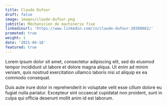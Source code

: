 ```yaml
---
title: Claude Dufour
draft: false
image: images/claude-dufour.png
jobtitle: Méchanicien de machinerie fixe
linkedinurl: 'https://www.linkedin.com/in/claude-dufour-20360662/'
promoted: true
weight: 1
date: '2021-04-18'
featured: true
---
```


Lorem ipsum dolor sit amet, consectetur adipiscing elit, sed do eiusmod tempor incididunt ut labore et dolore magna aliqua. Ut enim ad minim veniam, quis nostrud exercitation ullamco laboris nisi ut aliquip ex ea commodo consequat.

Duis aute irure dolor in reprehenderit in voluptate velit esse cillum dolore eu fugiat nulla pariatur. Excepteur sint occaecat cupidatat non proident, sunt in culpa qui officia deserunt mollit anim id est laborum.
